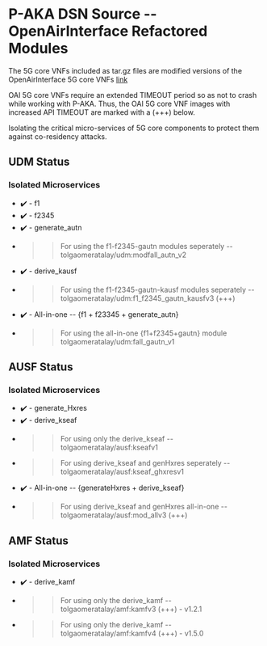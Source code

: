 # P-AKA DSN Source -- OpenAirInterface Refactored Modules

The 5G core VNFs included as tar.gz files are modified versions of the OpenAirInterface 5G core VNFs [link](https://gitlab.eurecom.fr/oai/cn5g)

OAI 5G core VNFs require an extended TIMEOUT period so as not to crash while working with P-AKA. Thus, the OAI 5G core VNF images with increased API TIMEOUT are marked with a (+++) below.

Isolating the critical micro-services of 5G core components to protect them against co-residency attacks. 

## UDM Status 
### <strong>Isolated Microservices</strong>
 - :heavy_check_mark: - f1
 - :heavy_check_mark: - f2345
 - :heavy_check_mark: - generate_autn
 - >> For using the f1-f2345-gautn modules seperately -- tolgaomeratalay/udm:modfall_autn_v2
 - :heavy_check_mark: - derive_kausf
 - >> For using the f1-f2345-gautn-kausf modules seperately -- tolgaomeratalay/udm:f1_f2345_gautn_kausfv3 </strong>(+++)</strong>
 - :heavy_check_mark: - All-in-one -- {f1 + f23345 + generate_autn}  
 - >> For using the all-in-one {f1+f2345+gautn} module tolgaomeratalay/udm:fall_gautn_v1 

## AUSF Status
### <strong>Isolated Microservices</strong>
 - :heavy_check_mark: - generate_Hxres
 - :heavy_check_mark: - derive_kseaf
 - >> For using only the derive_kseaf -- tolgaomeratalay/ausf:kseafv1
 - >> For using derive_kseaf and genHxres seperately -- tolgaomeratalay/ausf:kseaf_ghxresv1
 - :heavy_check_mark: - All-in-one -- {generateHxres + derive_kseaf}
 - >> For using derive_kseaf and genHxres all-in-one -- tolgaomeratalay/ausf:mod_allv3 </strong>(+++)</strong>

## AMF Status
### <strong>Isolated Microservices</strong>
 - :heavy_check_mark: - derive_kamf
 - >> For using only the derive_kamf -- tolgaomeratalay/amf:kamfv3 </strong>(+++)</strong> - v1.2.1
 - >> For using only the derive_kamf -- tolgaomeratalay/amf:kamfv4 </strong>(+++)</strong> - v1.5.0

